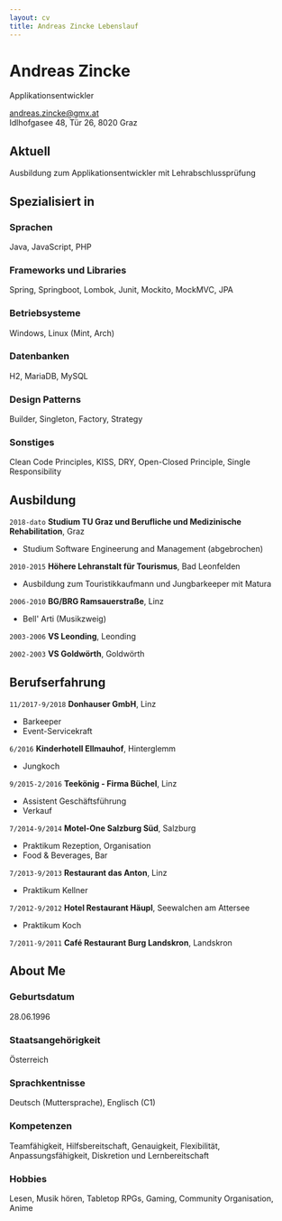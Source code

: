 ```yaml
---
layout: cv
title: Andreas Zincke Lebenslauf
---
```


# Andreas Zincke

Applikationsentwickler

<div id="webaddress">
<a href="andreas.zincke@gmx.at">andreas.zincke@gmx.at</a><br>
Idlhofgasee 48, Tür 26, 8020 Graz
</div>

## Aktuell

Ausbildung zum Applikationsentwickler mit Lehrabschlussprüfung

## Spezialisiert in

### Sprachen

Java, JavaScript, PHP

### Frameworks und Libraries

Spring, Springboot, Lombok, Junit, Mockito, MockMVC, JPA

### Betriebsysteme

Windows, Linux (Mint, Arch)

### Datenbanken

H2, MariaDB, MySQL

### Design Patterns

Builder, Singleton, Factory, Strategy

### Sonstiges

Clean Code Principles, KISS, DRY, Open-Closed Principle, Single Responsibility

## Ausbildung

`2018-dato`
**Studium TU Graz und Berufliche und Medizinische Rehabilitation**, Graz

- Studium Software Engineerung and Management (abgebrochen)

`2010-2015`
**Höhere Lehranstalt für Tourismus**, Bad Leonfelden

- Ausbildung zum Touristikkaufmann und Jungbarkeeper mit Matura

`2006-2010`
**BG/BRG Ramsauerstraße**, Linz

- Bell' Arti (Musikzweig)

`2003-2006`
**VS Leonding**, Leonding <br>

`2002-2003`
**VS Goldwörth**, Goldwörth

## Berufserfahrung

`11/2017-9/2018`
**Donhauser GmbH**, Linz

- Barkeeper
- Event-Servicekraft

`6/2016`
**Kinderhotell Ellmauhof**, Hinterglemm

- Jungkoch

`9/2015-2/2016`
**Teekönig - Firma Büchel**, Linz

- Assistent Geschäftsführung
- Verkauf

`7/2014-9/2014`
**Motel-One Salzburg Süd**, Salzburg

- Praktikum Rezeption, Organisation
- Food & Beverages, Bar

`7/2013-9/2013`
**Restaurant das Anton**, Linz

- Praktikum Kellner

`7/2012-9/2012`
**Hotel Restaurant Häupl**, Seewalchen am Attersee

- Praktikum Koch

`7/2011-9/2011`
**Café Restaurant Burg Landskron**, Landskron

## About Me


### Geburtsdatum

28.06.1996

### Staatsangehörigkeit

Österreich

### Sprachkentnisse

Deutsch (Muttersprache), Englisch (C1)

### Kompetenzen

Teamfähigkeit,
Hilfsbereitschaft,
Genauigkeit,
Flexibilität,
Anpassungsfähigkeit,
Diskretion und
Lernbereitschaft

### Hobbies

Lesen, Musik hören, Tabletop RPGs, Gaming, Community Organisation, Anime

<!-- ### Footer

Last updated: June 2025 -->
